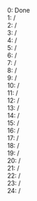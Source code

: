 0: Done<br>
1: /<br>
2: /<br>
3: /<br>
4: /<br>
5: /<br>
6: /<br>
7: /<br>
8: /<br>
9: /<br>
10: /<br>
11: /<br>
12: /<br>
13: /<br>
14: /<br>
15: /<br>
16: /<br>
17: /<br>
18: /<br>
19: /<br>
20: /<br>
21: /<br>
22: /<br>
23: /<br>
24: /<br>

